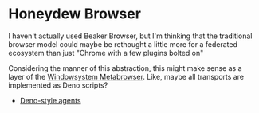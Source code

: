 # Honeydew Browser

I haven't actually used Beaker Browser, but I'm thinking that the traditional browser model could maybe be rethought a little more for a federated ecosystem than just "Chrome with a few plugins bolted on"

Considering the manner of this abstraction, this might make sense as a layer of the [Windowsystem Metabrowser](20768279-9c6d-4476-90d8-9dd15f3aa4d3.md). Like, maybe all transports are implemented as Deno scripts?

- [Deno-style agents](30f69e2a-76d4-4bb4-ace6-21baf222a75d.md)
